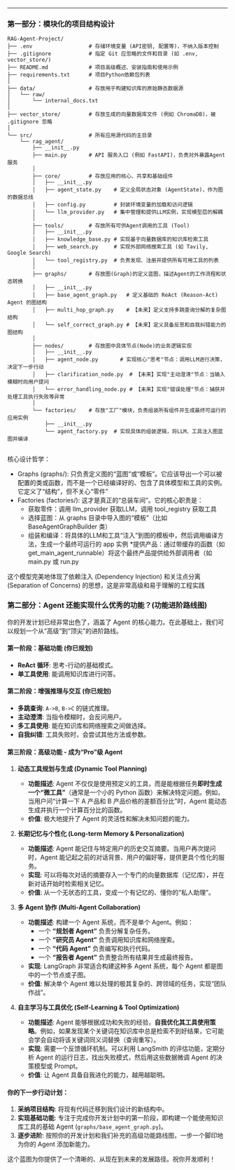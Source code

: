 ---

### **第一部分：模块化的项目结构设计**

```
RAG-Agent-Project/
├── .env                  # 存储环境变量 (API密钥, 配置等)，不纳入版本控制
├── .gitignore            # 指定 Git 应忽略的文件和目录 (如 .env, vector_store/)
├── README.md             # 项目高级概述、安装指南和使用示例
├── requirements.txt      # 项目Python依赖包列表
│
├── data/                 # 存放用于构建知识库的原始静态数据源
│   └── raw/
│       └── internal_docs.txt
│
├── vector_store/         # 存放生成的向量数据库文件 (例如 ChromaDB)，被 .gitignore 忽略
│
└── src/                  # 所有应用源代码的主目录
    └── rag_agent/
        ├── __init__.py
        ├── main.py       # API 服务入口 (例如 FastAPI)，负责对外暴露Agent服务
        │
        ├── core/         # 存放应用的核心、共享和基础组件
        │   ├── __init__.py
        │   ├── agent_state.py    # 定义全局状态对象 (AgentState)，作为图的数据总线
        │   ├── config.py         # 封装环境变量的加载和访问逻辑
        │   └── llm_provider.py   # 集中管理和提供LLM实例，实现模型层的解耦
        │
        ├── tools/        # 存放所有可供Agent调用的工具 (Tool)
        │   ├── __init__.py
        │   ├── knowledge_base.py # 实现基于向量数据库的知识库检索工具
        │   ├── web_search.py     # 实现外部网络搜索工具 (如 Tavily, Google Search)
        │   └── tool_registry.py  # 负责发现、注册并提供所有可用工具的列表
        │
        ├── graphs/       # 存放图(Graph)的定义蓝图，描述Agent的工作流程和状态转换
        │   ├── __init__.py
        │   ├── base_agent_graph.py   # 定义基础的 ReAct (Reason-Act) Agent 的图结构
        │   ├── multi_hop_graph.py    # 【未来】定义支持多跳查询分解的复杂图结构
        │   └── self_correct_graph.py # 【未来】定义具备反思和自我纠错能力的图结构
        │
        ├── nodes/        # 存放图中具体节点(Node)的业务逻辑实现
        │   ├── __init__.py
        │   ├── agent_node.py       # 实现核心"思考"节点：调用LLM进行决策，决定下一步行动
        │   ├── clarification_node.py  # 【未来】实现"主动澄清"节点：当输入模糊时向用户提问
        │   └── error_handling_node.py # 【未来】实现"错误处理"节点：捕获并处理工具执行失败等异常
        │
        └── factories/    # 存放"工厂"模块，负责组装所有组件并生成最终可运行的应用实例
            ├── __init__.py
            └── agent_factory.py  # 实现具体的组装逻辑，将LLM、工具注入图蓝图并编译


```

核心设计哲学：
*  Graphs (graphs/): 只负责定义图的“蓝图”或“模板”。它应该导出一个可以被配置的类或函数，而不是一个已经编译好的、包含了具体模型和工具的实例。它定义了“结构”，但不关心“零件”
*  Factories (factories/): 这才是真正的“总装车间”。它的核心职责是：
    * 获取零件：调用 llm_provider 获取LLM，调用 tool_registry 获取工具
    * 选择蓝图：从 graphs 目录中导入图的“模板”（比如 BaseAgentGraphBuilder 类）
    * 组装和编译：将具体的LLM和工具“注入”到图的模板中，然后调用编译方法，生成一个最终可运行的 app 实例
    *提供产品：通过带缓存的函数（如 get_main_agent_runnable）将这个最终产品提供给外部调用者（如 main.py 或 run.py

这个模型完美地体现了依赖注入 (Dependency Injection) 和关注点分离 (Separation of Concerns) 的思想，这是非常高级和易于理解的工程实践

### **第二部分：Agent 还能实现什么优秀的功能？(功能进阶路线图)**

你的开发计划已经非常出色了，涵盖了 Agent 的核心能力。在此基础上，我们可以规划一个从“高级”到“顶尖”的进阶路线。

#### **第一阶段：基础功能 (你已规划)**

- **ReAct 循环**: 思考-行动的基础模式。
- **单工具使用**: 能调用知识库进行问答。

#### **第二阶段：增强推理与交互 (你已规划)**

- **多跳查询**: `A->B`, `B->C` 的链式推理。
- **主动澄清**: 当指令模糊时，会反问用户。
- **多工具使用**: 能在知识库和网络搜索之间做选择。
- **自我纠错**: 工具失败时，会尝试其他方法或参数。

#### **第三阶段：高级功能 - 成为“Pro”级 Agent**

1.  **动态工具规划与生成 (Dynamic Tool Planning)**

    - **功能描述**: Agent 不仅仅是使用预定义的工具，而是能根据任务**即时生成一个“微工具”**（通常是一个小的 Python 函数）来解决特定问题。例如，当用户问“计算一下 A 产品和 B 产品价格的差额百分比”时，Agent 能动态生成并执行一个计算百分比的函数。
    - **价值**: 极大地提升了 Agent 的灵活性和解决未知问题的能力。

2.  **长期记忆与个性化 (Long-term Memory & Personalization)**

    - **功能描述**: Agent 能记住与特定用户的历史交互摘要。当用户再次提问时，Agent 能记起之前的对话背景、用户的偏好等，提供更具个性化的服务。
    - **实现**: 可以将每次对话的摘要存入一个专门的向量数据库（记忆库），并在新对话开始时检索相关记忆。
    - **价值**: 从一个无状态的工具，变成一个有记忆的、懂你的“私人助理”。

3.  **多 Agent 协作 (Multi-Agent Collaboration)**

    - **功能描述**: 构建一个 Agent 系统，而不是单个 Agent。例如：
      - 一个 **“规划者 Agent”** 负责分解复杂任务。
      - 一个 **“研究员 Agent”** 负责调用知识库和网络搜索。
      - 一个 **“代码 Agent”** 负责编写和执行代码。
      - 一个 **“报告者 Agent”** 负责整合所有结果并生成最终报告。
    - **实现**: LangGraph 非常适合构建这种多 Agent 系统，每个 Agent 都是图中的一个节点或子图。
    - **价值**: 解决单个 Agent 难以处理的极其复杂的、跨领域的任务，实现“团队作战”。

4.  **自主学习与工具优化 (Self-Learning & Tool Optimization)**
    - **功能描述**: Agent 能够根据成功和失败的经验，**自我优化其工具使用策略**。例如，如果发现某个关键词在知识库中总是检索不到好结果，它可能会学会自动将该关键词同义词替换（查询重写）。
    - **实现**: 需要一个反馈循环机制。可以利用 LangSmith 的评估功能，定期分析 Agent 的运行日志，找出失败模式，然后用这些数据微调 Agent 的决策模型或 Prompt。
    - **价值**: 让 Agent 具备自我进化的能力，越用越聪明。

#### **你的下一步行动计划：**

1.  **采纳项目结构**: 将现有代码迁移到我们设计的新结构中。
2.  **实现基础功能**: 专注于完成你开发计划中的第一阶段，即构建一个能使用知识库工具的基础 Agent (`graphs/base_agent_graph.py`)。
3.  **逐步进阶**: 按照你的开发计划和我们补充的高级功能路线图，一步一个脚印地为你的 Agent 添加新能力。

这个蓝图为你提供了一个清晰的、从现在到未来的发展路径。祝你开发顺利！
